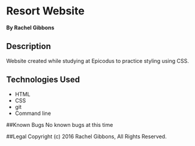 # Resort Website
**By Rachel Gibbons**

## Description
Website created while studying at Epicodus to practice styling using CSS.

## Technologies Used
* HTML
* CSS
* git
* Command line

##Known Bugs
No known bugs at this time

##Legal
Copyright (c) 2016 Rachel Gibbons, All Rights Reserved.
